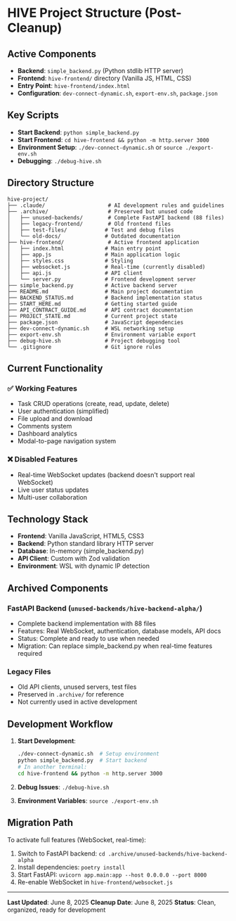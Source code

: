 # HIVE Project Structure (Post-Cleanup)

## Active Components

- **Backend**: `simple_backend.py` (Python stdlib HTTP server)
- **Frontend**: `hive-frontend/` directory (Vanilla JS, HTML, CSS)
- **Entry Point**: `hive-frontend/index.html`
- **Configuration**: `dev-connect-dynamic.sh`, `export-env.sh`, `package.json`

## Key Scripts

- **Start Backend**: `python simple_backend.py`
- **Start Frontend**: `cd hive-frontend && python -m http.server 3000`
- **Environment Setup**: `./dev-connect-dynamic.sh` or `source ./export-env.sh`
- **Debugging**: `./debug-hive.sh`

## Directory Structure

```
hive-project/
├── .claude/                    # AI development rules and guidelines
├── .archive/                   # Preserved but unused code
│   ├── unused-backends/        # Complete FastAPI backend (88 files)
│   ├── legacy-frontend/        # Old frontend files
│   ├── test-files/            # Test and debug files
│   └── old-docs/              # Outdated documentation
├── hive-frontend/              # Active frontend application
│   ├── index.html             # Main entry point
│   ├── app.js                 # Main application logic
│   ├── styles.css             # Styling
│   ├── websocket.js           # Real-time (currently disabled)
│   ├── api.js                 # API client
│   └── server.py              # Frontend development server
├── simple_backend.py          # Active backend server
├── README.md                  # Main project documentation
├── BACKEND_STATUS.md          # Backend implementation status
├── START_HERE.md              # Getting started guide
├── API_CONTRACT_GUIDE.md      # API contract documentation
├── PROJECT_STATE.md           # Current project state
├── package.json               # JavaScript dependencies
├── dev-connect-dynamic.sh     # WSL networking setup
├── export-env.sh              # Environment variable export
├── debug-hive.sh              # Project debugging tool
└── .gitignore                 # Git ignore rules
```

## Current Functionality

### ✅ Working Features
- Task CRUD operations (create, read, update, delete)
- User authentication (simplified)
- File upload and download
- Comments system
- Dashboard analytics
- Modal-to-page navigation system

### ❌ Disabled Features
- Real-time WebSocket updates (backend doesn't support real WebSocket)
- Live user status updates
- Multi-user collaboration

## Technology Stack

- **Frontend**: Vanilla JavaScript, HTML5, CSS3
- **Backend**: Python standard library HTTP server
- **Database**: In-memory (simple_backend.py)
- **API Client**: Custom with Zod validation
- **Environment**: WSL with dynamic IP detection

## Archived Components

### FastAPI Backend (`unused-backends/hive-backend-alpha/`)
- Complete backend implementation with 88 files
- Features: Real WebSocket, authentication, database models, API docs
- Status: Complete and ready to use when needed
- Migration: Can replace simple_backend.py when real-time features required

### Legacy Files
- Old API clients, unused servers, test files
- Preserved in `.archive/` for reference
- Not currently used in active development

## Development Workflow

1. **Start Development**:
   ```bash
   ./dev-connect-dynamic.sh  # Setup environment
   python simple_backend.py  # Start backend
   # In another terminal:
   cd hive-frontend && python -m http.server 3000
   ```

2. **Debug Issues**: `./debug-hive.sh`

3. **Environment Variables**: `source ./export-env.sh`

## Migration Path

To activate full features (WebSocket, real-time):
1. Switch to FastAPI backend: `cd .archive/unused-backends/hive-backend-alpha`
2. Install dependencies: `poetry install`
3. Start FastAPI: `uvicorn app.main:app --host 0.0.0.0 --port 8000`
4. Re-enable WebSocket in `hive-frontend/websocket.js`

---

**Last Updated**: June 8, 2025
**Cleanup Date**: June 8, 2025
**Status**: Clean, organized, ready for development